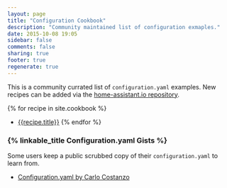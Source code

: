 ```yaml
---
layout: page
title: "Configuration Cookbook"
description: "Community maintained list of configuration exmaples."
date: 2015-10-08 19:05
sidebar: false
comments: false
sharing: true
footer: true
regenerate: true
---
```


This is a community currated list of `configuration.yaml` examples. New recipes can be added via the [home-assistant.io repository](https://github.com/balloob/home-assistant.io/tree/master/source/_cookbook).

{% for recipe in site.cookbook %}
  * [{{recipe.title}}]({{recipe.url}})
{% endfor %}

### {% linkable_title Configuration.yaml Gists %} 

Some users keep a public scrubbed copy of their `configuration.yaml` to learn from.

- [Configuration.yaml by Carlo Costanzo](https://gist.github.com/CCOSTAN/9934de973a293b809868)
